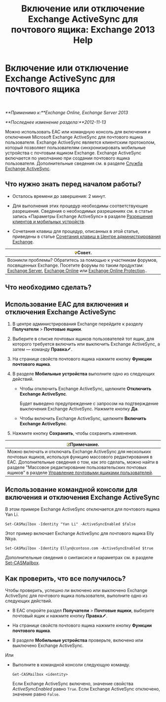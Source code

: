 ﻿---
title: 'Включение или отключение Exchange ActiveSync для почтового ящика: Exchange 2013 Help'
TOCTitle: Включение или отключение Exchange ActiveSync для почтового ящика
ms:assetid: dcf7c05b-b1b9-4b0f-800d-fec9f2ddc9e4
ms:mtpsurl: https://technet.microsoft.com/ru-ru/library/Bb124809(v=EXCHG.150)
ms:contentKeyID: 50556494
ms.date: 04/30/2018
mtps_version: v=EXCHG.150
ms.translationtype: HT
---

# Включение или отключение Exchange ActiveSync для почтового ящика

 

_**Применимо к:**Exchange Online, Exchange Server 2013_

_**Последнее изменение раздела:**2012-11-13_

Можно использовать EAC или командную консоль для включения и отключения Microsoft Exchange ActiveSync для почтового ящика пользователя. Exchange ActiveSync является клиентским протоколом, который позволяет пользователям синхронизировать мобильные устройства с почтовым ящиком Exchange. Exchange ActiveSync включается по умолчанию при создании почтового ящика пользователя. Дополнительные сведения см. в разделе [Служба Exchange ActiveSync](exchange-activesync-exchange-2013-help.md).

## Что нужно знать перед началом работы?

  - Осталось времени до завершения: 2 минут.

  - Для выполнения этих процедур необходимы соответствующие разрешения. Сведения о необходимых разрешениях см. в статье запись «Параметры Exchange ActiveSync» в разделе [Разрешения клиентов и мобильных устройств](clients-and-mobile-devices-permissions-exchange-2013-help.md).

  - Сочетания клавиш для процедур, описанных в этой статье, приведены в статье [Сочетания клавиш в Центре администрирования Exchange](keyboard-shortcuts-in-the-exchange-admin-center-exchange-online-protection-help.md).

<table>
<thead>
<tr class="header">
<th><img src="images/Bb124558.tip(EXCHG.150).gif" title="Совет" alt="Совет" />Совет.</th>
</tr>
</thead>
<tbody>
<tr class="odd">
<td>Возникли проблемы? Обратитесь за помощью к участникам форумов, посвященных Exchange. Посетите форумы по таким продуктам: <a href="https://go.microsoft.com/fwlink/p/?linkid=60612">Exchange Server</a>, <a href="https://go.microsoft.com/fwlink/p/?linkid=267542">Exchange Online</a> или <a href="https://go.microsoft.com/fwlink/p/?linkid=285351">Exchange Online Protection</a>..</td>
</tr>
</tbody>
</table>


## Что необходимо сделать?

## Использование EAC для включения и отключения Exchange ActiveSync

1.  В центре администрирования Exchange перейдите к разделу **Получатели** \> **Почтовые ящики**.

2.  Выберите в списке почтовых ящиков пользователей тот ящик, для которого требуется включить или выключить Exchange ActiveSync, а затем — команду **Правка**![Значок редактирования](images/Bb124582.6f53ccb2-1f13-4c02-bea0-30690e6ea71d(EXCHG.150).gif "Значок редактирования").

3.  На странице свойств почтового ящика нажмите кнопку **Функции почтового ящика**.

4.  В разделе **Мобильные устройства** выполните одно из следующих действий.
    
      - Чтобы отключить Exchange ActiveSync, щелкните **Отключить Exchange ActiveSync**.
        
        Будет выведено предупреждение с запросом на подтверждение выключения Exchange ActiveSync. Нажмите кнопку **Да**.
    
      - Чтобы включить Exchange ActiveSync, щелкните **Включить Exchange ActiveSync**.

5.  Нажмите кнопку **Сохранить**, чтобы сохранить изменения.

<table>
<thead>
<tr class="header">
<th><img src="images/JJ126620.note(EXCHG.150).gif" title="Примечание" alt="Примечание" />Примечание.</th>
</tr>
</thead>
<tbody>
<tr class="odd">
<td>Можно включать и отключать Exchange ActiveSync для нескольких почтовых ящиков, используя функцию массового редактирования в EAC. Дополнительные сведения о том, как это сделать, можно найти в разделе &quot;Массовое редактирование пользовательских почтовых ящиков&quot; в разделе <a href="manage-user-mailboxes-exchange-2013-help.md">Управление почтовыми ящиками пользователей</a>.</td>
</tr>
</tbody>
</table>


## Использование командной консоли для включения и отключения Exchange ActiveSync

В этом примере Exchange ActiveSync отключается для почтового ящика Yan Li.

    Set-CASMailbox -Identity "Yan Li" -ActiveSyncEnabled $false

Этот пример включает Exchange ActiveSync для почтового ящика Elly Nkya.

    Set-CASMailbox -Identity Ellyn@contoso.com -ActiveSyncEnabled $true

Дополнительные сведения о синтаксисе и параметрах см. в разделе [Set-CASMailbox](https://technet.microsoft.com/ru-ru/library/bb125264\(v=exchg.150\)).

## Как проверить, что все получилось?

Чтобы проверить, успешно ли включено или выключено Exchange ActiveSync для почтового ящика пользователя, выполните одно из следующих действий.

  - В EAC откройте раздел **Получатели** \> **Почтовые ящики**, выберите почтовый ящик и нажмите кнопку **Правка**![Значок редактирования](images/Bb124582.6f53ccb2-1f13-4c02-bea0-30690e6ea71d(EXCHG.150).gif "Значок редактирования").

  - На странице свойств почтового ящика нажмите кнопку **Функции почтового ящика**.

  - В разделе **Мобильные устройства** проверьте, включено или выключено Exchange ActiveSync.

Или

  - Выполните в командной консоли следующую команду.
    
        Get-CASMailbox <identity>
    
    Если Exchange ActiveSync включено, значение свойства *ActiveSyncEnabled* равно `True`. Если Exchange ActiveSync отключено, значение равно `False`.

